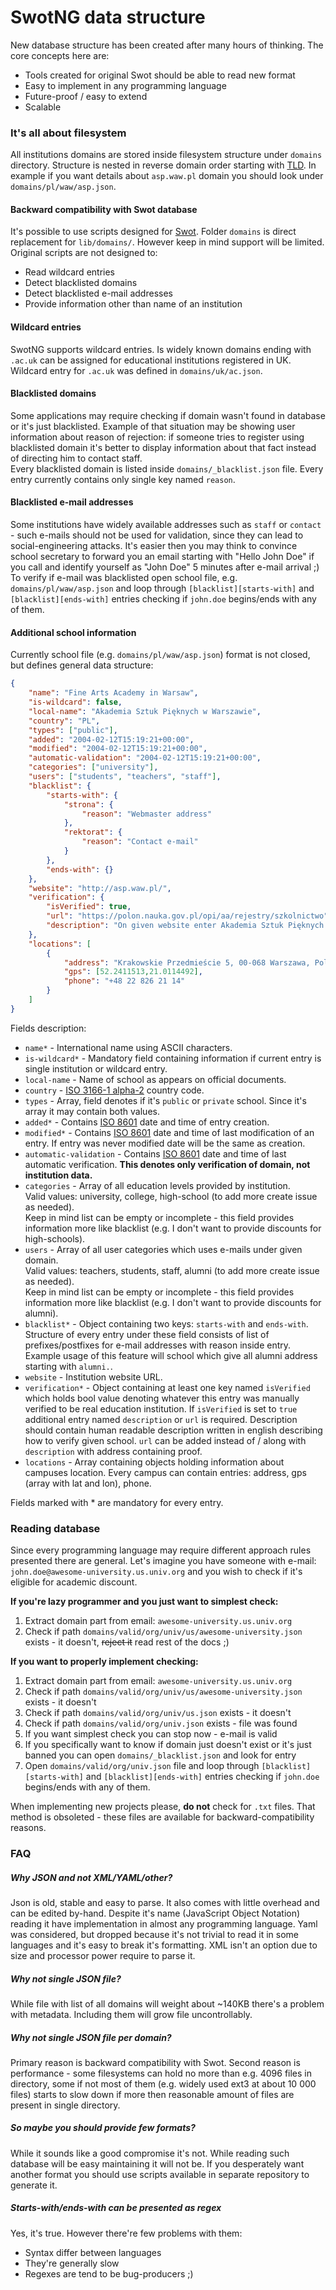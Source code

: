 # SwotNG data structure

New database structure has been created after many hours of thinking. The core concepts here are:
  * Tools created for original Swot should be able to read new format
  * Easy to implement in any programming language
  * Future-proof / easy to extend
  * Scalable

### It's all about filesystem
All institutions domains are stored inside filesystem structure under `domains` directory. Structure is nested in reverse domain order starting with [TLD](http://en.wikipedia.org/wiki/Top-level_domain).
In example if you want details about `asp.waw.pl` domain you should look under `domains/pl/waw/asp.json`.  

#### Backward compatibility with Swot database
It's possible to use scripts designed for [Swot](https://github.com/leereilly/swot). Folder `domains` is direct replacement for `lib/domains/`.
However keep in mind support will be limited. Original scripts are not designed to:
  * Read wildcard entries
  * Detect blacklisted domains
  * Detect blacklisted e-mail addresses
  * Provide information other than name of an institution
  
#### Wildcard entries
SwotNG supports wildcard entries. Is widely known domains ending with `.ac.uk` can be assigned for educational institutions registered in UK. Wildcard entry for `.ac.uk` was defined in `domains/uk/ac.json`.

#### Blacklisted domains
Some applications may require checking if domain wasn't found in database or it's just blacklisted. Example of that situation may be showing user information about reason of rejection: if someone tries to register using blacklisted domain it's better to display information about that fact instead of directing him to contact staff.   
Every blacklisted domain is listed inside `domains/_blacklist.json` file. Every entry currently contains only single key named `reason`.

#### Blacklisted e-mail addresses
Some institutions have widely available addresses such as `staff` or `contact` - such e-mails should not be used for validation, since they can lead to social-engineering attacks. It's easier then you may think to convince school secretary to forward you an email starting with "Hello John Doe" if you call and identify yourself as "John Doe" 5 minutes after e-mail arrival ;)  
To verify if e-mail was blacklisted open school file, e.g. `domains/pl/waw/asp.json` and loop through `[blacklist][starts-with]` and `[blacklist][ends-with]` entries checking if `john.doe` begins/ends with any of them.

#### Additional school information
Currently school file (e.g. `domains/pl/waw/asp.json`) format is not closed, but defines general data structure:
```json
{
    "name": "Fine Arts Academy in Warsaw",
    "is-wildcard": false,
    "local-name": "Akademia Sztuk Pięknych w Warszawie",
    "country": "PL",
    "types": ["public"],
    "added": "2004-02-12T15:19:21+00:00",
    "modified": "2004-02-12T15:19:21+00:00",
    "automatic-validation": "2004-02-12T15:19:21+00:00",
    "categories": ["university"],
    "users": ["students", "teachers", "staff"],
    "blacklist": {
        "starts-with": {
            "strona": {
                "reason": "Webmaster address"
            },
            "rektorat": {
                "reason": "Contact e-mail"
            }           
        },
        "ends-with": {}
    },
    "website": "http://asp.waw.pl/",
    "verification": {
        "isVerified": true,
        "url": "https://polon.nauka.gov.pl/opi/aa/rejestry/szkolnictwo",
        "description": "On given website enter Akademia Sztuk Pięknych under Nazwa field, click button named Szukaj."
    },
    "locations": [
        {
            "address": "Krakowskie Przedmieście 5, 00-068 Warszawa, Polska",
            "gps": [52.2411513,21.0114492],
            "phone": "+48 22 826 21 14"
        }
    ]
}
```

Fields description:
  * `name*` - International name using ASCII characters.
  * `is-wildcard*` - Mandatory field containing information if current entry is single institution or wildcard entry.
  * `local-name` - Name of school as appears on official documents.
  * `country` - [ISO 3166-1 alpha-2](https://en.wikipedia.org/wiki/ISO_3166-1_alpha-2) country code.
  * `types` - Array, field denotes if it's `public` or `private` school. Since it's array it may contain both values.
  * `added*` - Contains [ISO 8601](https://en.wikipedia.org/wiki/ISO_8601) date and time of entry creation.
  * `modified*` - Contains [ISO 8601](https://en.wikipedia.org/wiki/ISO_8601) date and time of last modification of an entry. If entry was never modified date will be the same as creation.
  * `automatic-validation` - Contains [ISO 8601](https://en.wikipedia.org/wiki/ISO_8601) date and time of last automatic verification. **This denotes only verification of domain, not institution data.**
  * `categories` - Array of all education levels provided by institution.  
  Valid values: university, college, high-school (to add more create issue as needed).  
  Keep in mind list can be empty or incomplete - this field provides information more like blacklist (e.g. I don't want to provide discounts for high-schools).
  * `users` - Array of all user categories which uses e-mails under given domain.  
  Valid values: teachers, students, staff, alumni (to add more create issue as needed).  
  Keep in mind list can be empty or incomplete - this field provides information more like blacklist (e.g. I don't want to provide discounts for alumni).
  * `blacklist*` - Object containing two keys: `starts-with` and `ends-with`. Structure of every entry under these field consists of list of prefixes/postfixes for e-mail addresses with reason inside entry. Example usage of this feature will school which give all alumni address starting with `alumni.`.
  * `website` - Institution website URL.
  * `verification*` - Object containing at least one key named `isVerified` which holds bool value denoting whatever this entry was manually verified to be real education institution. If `isVerified` is set to `true` additional entry named `description` or `url` is required. Description should contain human readable description written in english describing how to verify given school. `url` can be added instead of / along with `description` with address containing proof. 
  * `locations` - Array containing objects holding information about campuses location. Every campus can contain entries: address, gps (array with lat and lon), phone.
  
Fields marked with * are mandatory for every entry.

### Reading database
Since every programming language may require different approach rules presented there are general.
Let's imagine you have someone with e-mail: `john.doe@awesome-university.us.univ.org` and you wish to check if it's eligible for academic discount.

**If you're lazy programmer and you just want to simplest check:**
1. Extract domain part from email: `awesome-university.us.univ.org`
2. Check if path `domains/valid/org/univ/us/awesome-university.json` exists - it doesn't, <strike>reject it</strike> read rest of the docs ;)

**If you want to properly implement checking:**
1. Extract domain part from email: `awesome-university.us.univ.org`
2. Check if path `domains/valid/org/univ/us/awesome-university.json` exists - it doesn't
3. Check if path `domains/valid/org/univ/us.json` exists - it doesn't
4. Check if path `domains/valid/org/univ.json` exists - file was found
5. If you want simplest check you can stop now - e-mail is valid
6. If you specifically want to know if domain just doesn't exist or it's just banned you can open `domains/_blacklist.json` and look for entry
7. Open `domains/valid/org/univ.json` file and loop through `[blacklist][starts-with]` and `[blacklist][ends-with]` entries checking if `john.doe` begins/ends with any of them.

When implementing new projects please, **do not** check for `.txt` files. That method is obsoleted - these files are available for backward-compatibility reasons.

 
### FAQ
##### Why JSON and not XML/YAML/other?
Json is old, stable and easy to parse. It also comes with little overhead and can be edited by-hand. Despite it's name (JavaScript Object Notation) reading it have implementation in almost any programming language.
Yaml was considered, but dropped because it's not trivial to read it in some languages and it's easy to break it's formatting. XML isn't an option due to size and processor power require to parse it.

##### Why not single JSON file?
While file with list of all domains will weight about ~140KB there's a problem with metadata. Including them will grow file uncontrollably.

##### Why not single JSON file per domain?
Primary reason is backward compatibility with Swot. Second reason is performance - some filesystems can hold no more than e.g. 4096 files in directory, some if not most of them (e.g. widely used ext3 at about 10 000 files) starts to slow down if more then reasonable amount of files are present in single directory.

##### So maybe you should provide few formats?
While it sounds like a good compromise it's not. While reading such database will be easy maintaining it will not be. If you desperately want another format you should use scripts available in separate repository to generate it.

##### Starts-with/ends-with can be presented as regex
Yes, it's true. However there're few problems with them:
  * Syntax differ between languages
  * They're generally slow
  * Regexes are tend to be bug-producers ;)
